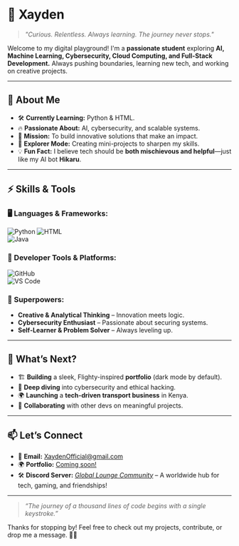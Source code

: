 # 🚀 Xayden  

> *"Curious. Relentless. Always learning. The journey never stops."*  

Welcome to my digital playground! I'm a **passionate student** exploring **AI, Machine Learning, Cybersecurity, Cloud Computing, and Full-Stack Development.** Always pushing boundaries, learning new tech, and working on creative projects.  

---

## 🌟 About Me  
- 🛠 **Currently Learning:** Python & HTML.  
- 🔥 **Passionate About:** AI, cybersecurity, and scalable systems.  
- 🎯 **Mission:** To build innovative solutions that make an impact.  
- 🚀 **Explorer Mode:** Creating mini-projects to sharpen my skills.  
- 💡 **Fun Fact:** I believe tech should be **both mischievous and helpful**—just like my AI bot **Hikaru**.  

---

## ⚡ Skills & Tools  
### **🖥️ Languages & Frameworks:**  
![Python](https://img.shields.io/badge/Python-3776AB?style=for-the-badge&logo=python&logoColor=white)
![HTML](https://img.shields.io/badge/HTML5-E34F26?style=for-the-badge&logo=html5&logoColor=white)  
![Java](https://img.shields.io/badge/Java-007396?style=for-the-badge&logo=java&logoColor=white)  

### **🔧 Developer Tools & Platforms:**  
![GitHub](https://img.shields.io/badge/GitHub-181717?style=for-the-badge&logo=github&logoColor=white)  
![VS Code](https://img.shields.io/badge/VS%20Code-007ACC?style=for-the-badge&logo=visual-studio-code&logoColor=white)  

### **🚀 Superpowers:**  
- **Creative & Analytical Thinking** – Innovation meets logic.  
- **Cybersecurity Enthusiast** – Passionate about securing systems.  
- **Self-Learner & Problem Solver** – Always leveling up.  

---

## 🎯 What’s Next?  
- 🏗 **Building** a sleek, Flighty-inspired **portfolio** (dark mode by default).  
- 🔐 **Deep diving** into cybersecurity and ethical hacking.  
- 🌍 **Launching** a **tech-driven transport business** in Kenya.  
- 🤝 **Collaborating** with other devs on meaningful projects.  

---

## 📫 Let’s Connect  
- 📧 **Email:** [XaydenOfficial@gmail.com](mailto:XaydenOfficial@gmail.com)  
- 🌍 **Portfolio:** [Coming soon!](#)  
- 🛠 **Discord Server:** *[Global Lounge Community](https://discord.gg/KanK9j6pxV)* – A worldwide hub for tech, gaming, and friendships!

---

> *“The journey of a thousand lines of code begins with a single keystroke.”*  

Thanks for stopping by! Feel free to check out my projects, contribute, or drop me a message. 🚀🔥  
